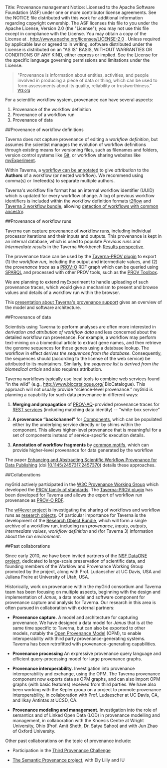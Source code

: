 Title:     Provenance management
Notice:    Licensed to the Apache Software Foundation (ASF) under one
           or more contributor license agreements.  See the NOTICE file
           distributed with this work for additional information
           regarding copyright ownership.  The ASF licenses this file
           to you under the Apache License, Version 2.0 (the
           "License"); you may not use this file except in compliance
           with the License.  You may obtain a copy of the License at
           .
             http://www.apache.org/licenses/LICENSE-2.0
           .
           Unless required by applicable law or agreed to in writing,
           software distributed under the License is distributed on an
           "AS IS" BASIS, WITHOUT WARRANTIES OR CONDITIONS OF ANY
           KIND, either express or implied.  See the License for the
           specific language governing permissions and limitations
           under the License.

> "Provenance is information about entities, activities, and people
> involved in producing a piece of data or thing, which can be used to
> form assessments about its quality, reliability or trustworthiness."
<small><a href="http://www.w3.org/TR/prov-overview/">W3.org</a></small>

For a scientific workflow system, provenance can have several aspects:

1. Provenance of the workflow definition
2. Provenance of a workflow run
3. Provenance of data

##Provenance of workflow definitions

Taverna does not capture provenance of editing a *workflow definition*,
   but assumes the scientist manages the evolution of workflow definitions through existing
   means for versioning files, such as filenames and folders,
   version control systems like [Git](https://help.github.com/articles/set-up-git),
   or workflow sharing websites like [myExperiment](http://www.myexperiment.org/).

Within Taverna, a
   [workflow can be annotated](http://dev.mygrid.org.uk/wiki/display/taverna/Annotations)
   to give *attribution* to the **Authors** of a workflow (or nested workflow).
We recommend using comma(s) or linefeed(s) to separate multiple authors.

Taverna's workflow file format has an internal workflow identifier (UUID) which is updated for
   every workflow change.
A log of previous workflow identifiers is included within the workflow definition formats
   [t2flow](http://taverna.googlecode.com/svn/taverna/dev/xsd/trunk/t2flow/t2flow.xsd) and
   [Taverna 3 workflow bundle](http://dev.mygrid.org.uk/wiki/display/developer/Taverna+Workflow+Bundle),
   allowing
   [detection of workflows with common ancestry](http://www.myexperiment.org/workflows/2899).

##Provenance of workflow runs

Taverna can
   [capture provenance of workflow runs](http://dev.mygrid.org.uk/wiki/display/taverna/Data+and+provenance+preferences),
   including individual processor iterations and their inputs and outputs.
This provenance is kept in an internal database,
   which is used to populate *Previous runs* and *Intermediate results* in the Taverna Workbench
   [Results perspective](http://dev.mygrid.org.uk/wiki/display/taverna/Result+Perspective).

The provenance trace can be used by the
   [Taverna-PROV plugin](https://github.com/wf4ever/taverna-prov)
   to export (1) the *workflow run*, including the output and intermediate values,
   and (2) the *provenance trace* as a [PROV-O](http://www.w3.org/TR/prov-o/) RDF graph which can
   be queried using [SPARQL](http://www.w3.org/TR/sparql11-overview/) and processed with other
   PROV tools, such as the [PROV Toolbox](https://github.com/lucmoreau/ProvToolbox/).

We are planning to extend myExperiment to handle uploading of such provenance traces,
   which would give a mechanism to present and browse values and details of a workflow run
   within the browser.

This [presentation about Taverna's provenance support](http://www.slideshare.net/soilandreyes/20130529-taverna-provenance)
   gives an overview of the model and software architecture.

##Provenance of data

Scientists using Taverna to perform analyses are often more interested in *derivation and attribution of workflow data* and less concerned about the detailed workflow run provenance. For example, a workflow may perform text-mining on a biomedical article to extract gene names, and then retrieve the genome sequences for those genes using a database lookup. The workflow in effect *derives the sequences from the database.* Consequently, the sequences should (according to the license of the web service) be attributed to its maintainers. Similarly, *the sequence list is derived from the biomedical article* and also requires attribution.

Taverna workflows typically use local tools to combine web services found &#8220;in the wild&#8221; 
(e.g.,  <a href="">http://www.biocatalogue.org/</a> BioCatalogue). This approach will not usually
provide &#8220;science-level provenance.&#8221; myGrid is planning a capability for such data provenance 
in different ways:

1. **Merging and propagation** of [PROV-AQ](http://www.w3.org/TR/prov-aq/)-provided provenance
     traces for [REST services](http://dev.mygrid.org.uk/wiki/display/taverna/REST)
     (including matching data identity) -- “white-box service”

2. **A provenance “backchannel”** for [Components](/documentation/components),
     which can be populated either by the underlying service directly or by shims within the
     component.
   This allows higher-level provenance that is meaningful for a set of components instead of
     service-specific execution details.

3. **Annotation of workflow fragments** by
     [common motifs](http://www.slideshare.net/dgarijo/common-motifs-in-scientific-workflows-an-empirical-analysis),
     which can provide higher-level provenance for data generated by the workflow

The paper [Enhancing and Abstracting Scientific Workflow Provenance for Data
     Publishing](http://www.edbt.org/Proceedings/2013-Genova/papers/workshops/a45-alper.pdf)
     (doi [10.1145/2457317.2457370](http://dx.doi.org/10.1145/2457317.2457370)) details these
     approaches.

##Collaborations

myGrid actively participated in the
   [W3C Provenance Working Group](http://www.w3.org/2011/prov/wiki/Main_Page)
   which developed the [PROV family of standards](http://www.w3.org/TR/prov-overview/).
The [Taverna-PROV plugin](https://github.com/wf4ever/taverna-prov) has been developed for
   Taverna and allows the export of workflow run provenance as
   [PROV-O RDF](http://www.w3.org/TR/prov-o/).

The [wf4ever project](http://www.wf4ever-project.org) is investigating the sharing of workflows
   and workflow runs as [research objects](http://www.researchobject.org/). Of particular importance for
   Taverna is the development of the [Research Object Bundle](https://w3id.org/bundle),
   which will form a single archive of a workflow run, including run *provenance*, *inputs*,
   *outputs*, *intermediate values*, *workflow definition* and (for Taverna 3)
   information about the *run environment*.

##Past collaborations

Since early 2010, we have been invited partners of the [NSF DataONE project](https://dataone.org/),
   dedicated to large-scale preservation of scientific data, and founding members of the
   Worklow and Provenance Working Group promoted by the project, along with Prof. Ludaescher
   at UC Davis, USA  and Juliana Freire at University of Utah, USA.

Historically, work on provenance within the myGrid consortium and Taverna team has been
   focusing on multiple aspects, beginning with the design and implementation of *Janus*,
   a data model and software component for provenance capture and analysis for Taverna.
Our research in this area is often pursued in collaboration with external partners:

 - **Provenance capture.** A model and architecture for capturing provenance.
     We have designed a data model for *Janus* that is at the same time specific to Taverna,
     but can also be exported to other models,
     notably the [Open Provenance Model](http://openprovenance.org/) (OPM),
     to enable interoperability with third party provenance-generating systems.
   Taverna has been retrofitted with provenance-generating capabilities.

 - **Provenance processing** An expressive provenance query language and efficient query-processing model for large
     provenance graphs.

 - **Provenance interoperability.** Investigation into provenance interoperability and exchange, using the OPM.
   The Taverna provenance component now exports data as OPM graphs,
     and can also import OPM graphs (with basic features) received from third parties.
   We have also been working with the Kepler group on a project to promote provenance
     interoperability, in collaboration with Prof. Ludaescher at UC Davis, CA, and
     Ilkay Antintas at UCSD, CA.
 - **Provenance modeling and management.** Investigation into the role of semantics and of Linked Open Data (LOD) in provenance
     modelling and management,  in collaboration with the Knoesis Centre at Wright University,
     Ohio (Prof. Amit Sheth, Dr. Satya Sahoo) and with Jun Zhao of Oxford University.

Other past collaborations on the topic of provenance include:

 - Participation in the
   [Third Provenance Challenge](http://twiki.ipaw.info/bin/view/Challenge/ThirdProvenanceChallenge)

 - [The Semantic Provenance project](http://www.mygrid.org.uk/projects/semantic-provenance-project/),
   with Ely Lilly and IU
